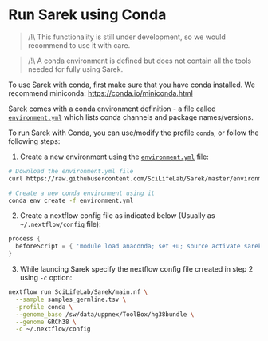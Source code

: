 # Run Sarek using Conda

> /!\\
This functionality is still under development, so we would recommend to use it with care.

> /!\\
A conda environment is defined but does not contain all the tools needed for fully using Sarek.

To use Sarek with conda, first make sure that you have conda installed.
We recommend miniconda:
https://conda.io/miniconda.html

Sarek comes with a conda environment definition - a file called
[`environment.yml`](../environment.yml) which lists conda channels and package names/versions.

To run Sarek with Conda, you can use/modify the profile `conda`, or follow the following steps:

1. Create a new environment using the [`environment.yml`](../environment.yml) file:

```bash
# Download the environment.yml file
curl https://raw.githubusercontent.com/SciLifeLab/Sarek/master/environment.yml -o environment.yml

# Create a new conda environment using it
conda env create -f environment.yml
```

2. Create a nextflow config file as indicated below (Usually as `~/.nextflow/config` file):

```groovy
process {
  beforeScript = { 'module load anaconda; set +u; source activate sarek-2.2.2; set -u;' }
}
```

3. While launcing Sarek specify the nextflow config file crreated in step 2 using `-c` option:

```bash
nextflow run SciLifeLab/Sarek/main.nf \
  --sample samples_germline.tsv \
  -profile conda \
  --genome_base /sw/data/uppnex/ToolBox/hg38bundle \
  --genome GRCh38 \
  -c ~/.nextflow/config
```
